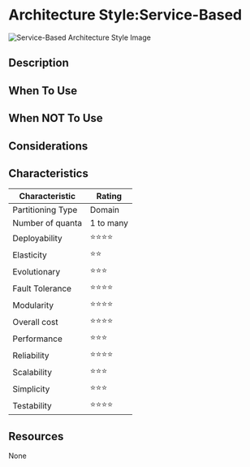 # Architecture Style:Service-Based

![Service-Based Architecture Style Image](https://fundamentalsofsoftwarearchitecture.com/images/book/fosa_1301.png)

## Description

## When To Use

## When NOT To Use

## Considerations

## Characteristics

| Characteristic    | Rating       |
| ---               | ---          |
| Partitioning Type | Domain    |
| Number of quanta  | 1 to many            |
| Deployability     | ⭐⭐⭐⭐           |
| Elasticity        | ⭐⭐           |
| Evolutionary      | ⭐⭐⭐           |
| Fault Tolerance   | ⭐⭐⭐⭐           |
| Modularity        | ⭐⭐⭐⭐           |
| Overall cost      | ⭐⭐⭐⭐ |
| Performance       | ⭐⭐⭐        |
| Reliability       | ⭐⭐⭐⭐      |
| Scalability       | ⭐⭐⭐           |
| Simplicity        | ⭐⭐⭐ |
| Testability       | ⭐⭐⭐⭐        |

## Resources

None
